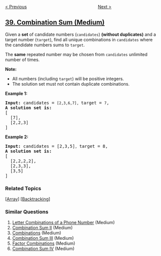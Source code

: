 <!--|This file generated by command(leetcode description); DO NOT EDIT.    |-->
<!--+----------------------------------------------------------------------+-->
<!--|@author    openset <openset.wang@gmail.com>                           |-->
<!--|@link      https://github.com/openset                                 |-->
<!--|@home      https://github.com/tonymontaro/leetcode-hints                        |-->
<!--+----------------------------------------------------------------------+-->

[< Previous](https://github.com/tonymontaro/leetcode-hints/tree/master/problems/count-and-say "Count and Say")
　　　　　　　　　　　　　　　　
[Next >](https://github.com/tonymontaro/leetcode-hints/tree/master/problems/combination-sum-ii "Combination Sum II")

## [39. Combination Sum (Medium)](https://leetcode.com/problems/combination-sum "组合总和")

<p>Given a <strong>set</strong> of candidate numbers (<code>candidates</code>) <strong>(without duplicates)</strong> and a target number (<code>target</code>), find all unique combinations in <code>candidates</code>&nbsp;where the candidate numbers sums to <code>target</code>.</p>

<p>The <strong>same</strong> repeated number may be chosen from <code>candidates</code>&nbsp;unlimited number of times.</p>

<p><strong>Note:</strong></p>

<ul>
	<li>All numbers (including <code>target</code>) will be positive integers.</li>
	<li>The solution set must not contain duplicate combinations.</li>
</ul>

<p><strong>Example 1:</strong></p>

<pre>
<strong>Input:</strong> candidates = <code>[2,3,6,7], </code>target = <code>7</code>,
<strong>A solution set is:</strong>
[
  [7],
  [2,2,3]
]
</pre>

<p><strong>Example 2:</strong></p>

<pre>
<strong>Input:</strong> candidates = [2,3,5]<code>, </code>target = 8,
<strong>A solution set is:</strong>
[
&nbsp; [2,2,2,2],
&nbsp; [2,3,3],
&nbsp; [3,5]
]
</pre>

### Related Topics
  [[Array](https://github.com/tonymontaro/leetcode-hints/tree/master/tag/array/README.md)]
  [[Backtracking](https://github.com/tonymontaro/leetcode-hints/tree/master/tag/backtracking/README.md)]

### Similar Questions
  1. [Letter Combinations of a Phone Number](https://github.com/tonymontaro/leetcode-hints/tree/master/problems/letter-combinations-of-a-phone-number) (Medium)
  1. [Combination Sum II](https://github.com/tonymontaro/leetcode-hints/tree/master/problems/combination-sum-ii) (Medium)
  1. [Combinations](https://github.com/tonymontaro/leetcode-hints/tree/master/problems/combinations) (Medium)
  1. [Combination Sum III](https://github.com/tonymontaro/leetcode-hints/tree/master/problems/combination-sum-iii) (Medium)
  1. [Factor Combinations](https://github.com/tonymontaro/leetcode-hints/tree/master/problems/factor-combinations) (Medium)
  1. [Combination Sum IV](https://github.com/tonymontaro/leetcode-hints/tree/master/problems/combination-sum-iv) (Medium)
